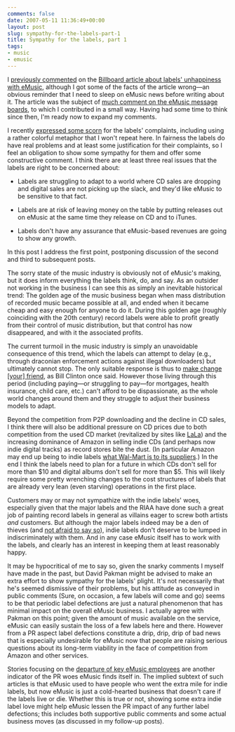 ```yaml
---
comments: false
date: 2007-05-11 11:36:49+00:00
layout: post
slug: sympathy-for-the-labels-part-1
title: Sympathy for the labels, part 1
tags:
- music
- emusic
---
```


I [previously commented](http://swindleeeee.com/2007/05/05/goodbye-labels/) on the [Billboard article about labels' unhappiness with eMusic](http://www.washingtonpost.com/wp-dyn/content/article/2007/05/04/AR2007050402374.html), although I got some of the facts of the article wrong—an obvious reminder that I need to sleep on eMusic news before writing about it. The article was the subject of [much comment on the eMusic message boards](http://www.emusic.com/messageboard/viewTopic.html?topicId=9689), to which I contributed in a small way. Having had some time to think since then, I'm ready now to expand my comments.

I recently [expressed some scorn](http://swindleeeee.com/2007/04/18/labels-and-emusic-making-it-up-on-volume/) for the labels' complaints,  including using a rather colorful metaphor that I won't repeat here. In fairness the labels do have real problems and at least some justification for their complaints, so I feel an obligation to show some sympathy for them and offer some constructive comment. I think there are at least three real issues that the labels are right to be concerned about:



	
  * Labels are struggling to adapt to a world where CD sales are dropping and digital sales are not picking up the slack, and they'd like eMusic to be sensitive to that fact.

	
  * Labels are at risk of leaving money on the table by putting releases out on eMusic at the same time they release on CD and to iTunes.

	
  * Labels  don't have any assurance that eMusic-based revenues are going to show any growth.


In this post I address the first point, postponing discussion of the second and third to subsequent posts.

The sorry state of the music industry is obviously not of eMusic's making, but it does inform everything the labels think, do, and say. As an outsider not working in the business I can see this as simply an inevitable historical trend: The golden age of the music business began when mass distribution of recorded music became possible at all, and ended when it became cheap and easy enough for anyone to do it. During this golden age (roughly coinciding with the 20th century) record labels were able to profit greatly from their control of music distribution, but that control has now disappeared, and with it the associated profits.

The current turmoil in the music industry is simply an unavoidable consequence of this trend, which the labels can attempt to delay (e.g., through draconian enforcement actions against illegal downloaders) but ultimately cannot stop. The only suitable response is thus to [make change [your] friend](http://en.wikisource.org/wiki/Bill_Clinton's_First_Inaugural_Address), as Bill Clinton once said. However those living through this period (including paying—or struggling to pay—for mortgages, health insurance, child care, etc.) can't afford to be dispassionate, as the whole world changes around them and they struggle to adjust their business models to adapt.

Beyond the competition from P2P downloading and the decline in CD sales, I think there will also be additional pressure on CD prices due to both competition from the used CD market (revitalized by sites like [LaLa](http://www.lala.com/)) and the increasing dominance of Amazon in selling indie CDs (and perhaps now indie digital tracks) as record stores bite the dust. (In particular Amazon may end up being to indie labels [what Wal-Mart is to its suppliers](http://www.fastcompany.com/magazine/77/walmart.html).) In the end I think the labels need to plan for a future in which CDs don't sell for more than $10 and digital albums don't sell for more than $5. This will likely require some pretty wrenching changes to the cost structures of labels that are already very lean (even starving) operations in the first place.

Customers may or may not sympathize with the indie labels' woes, especially given that the major labels and the RIAA have done such a great job of painting record labels in general as villains eager to screw both artists _and_ customers. But although the major labels indeed may be a den of thieves (and [not afraid to say so](http://lefsetz.com/wordpress/index.php/archives/2007/05/08/den-of-thieves/)), indie labels don't deserve to be lumped in indiscriminately with them. And in any case eMusic itself has to work with the labels, and clearly has an interest in keeping them at least reasonably happy.

It may be hypocritical of me to say so, given the snarky comments I myself have made in the past, but David Pakman might be advised to make an extra effort to show sympathy for the labels' plight. It's not necessarily that he's seemed dismissive of their problems, but his attitude as conveyed in public comments (Sure, on occasion, a few labels will come and go) seems to be that periodic label defections are just a natural phenomenon that has minimal impact on the overall eMusic business. I actually agree with Pakman on this point; given the amount of music available on the service, eMusic can easily sustain the loss of a few labels here and there. However from a PR aspect label defections constitute a drip, drip, drip of bad news that is especially undesirable for eMusic now that people are raising serious questions about its long-term viability in the face of competition from Amazon and other services.

Stories focusing on the [departure of key eMusic employees](http://hypebot.typepad.com/hypebot/2007/05/indie_ultra_is_.html) are another indicator of the PR woes eMusic finds itself in. The implied subtext of such articles is that eMusic used to have people who went the extra mile for indie labels, but now eMusic is just a cold-hearted business that doesn't care if the labels live or die. Whether this is true or not, showing some extra indie label love might help eMusic lessen the PR impact of any further label defections; this includes both supportive public comments and some actual business moves (as discussed in my follow-up posts).
